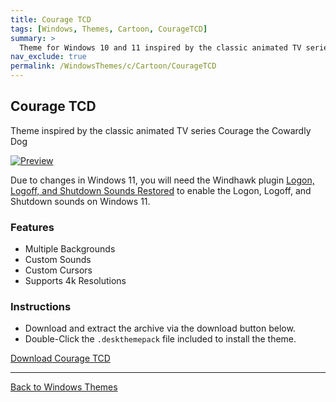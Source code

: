 ```yaml
---
title: Courage TCD
tags: [Windows, Themes, Cartoon, CourageTCD]
summary: >
  Theme for Windows 10 and 11 inspired by the classic animated TV series Courage the Cowardly Dog.
nav_exclude: true
permalink: /WindowsThemes/c/Cartoon/CourageTCD
---
```


## Courage TCD
Theme inspired by the classic animated TV series Courage the Cowardly Dog

[![Preview](https://gitlab.com/the-back-room/deskthemepacks/sfw/courage-tcd/-/raw/main/Extras/Preview.bmp)](https://gitlab.com/the-back-room/deskthemepacks/sfw/courage-tcd/-/raw/main/Extras/Preview.bmp)

Due to changes in Windows 11, you will need the Windhawk plugin [Logon, Logoff, and Shutdown Sounds Restored](https://windhawk.net/mods/logon-logoff-shutdown-sounds) to enable the Logon, Logoff, and Shutdown sounds on Windows 11.

### Features

- Multiple Backgrounds
- Custom Sounds
- Custom Cursors
- Supports 4k Resolutions

### Instructions

- Download and extract the archive via the download button below.
- Double-Click the `.deskthemepack` file included to install the theme.

<a href="https://gitlab.com/the-back-room/deskthemepacks/sfw/courage-tcd/-/archive/main/courage-tcd-main.zip" class="btn btn--primary btn--lg" target="_blank" rel="noopener noreferrer">Download Courage TCD</a>

---

<a href="/WindowsThemes" class="btn btn--secondary btn--sm">Back to Windows Themes</a>